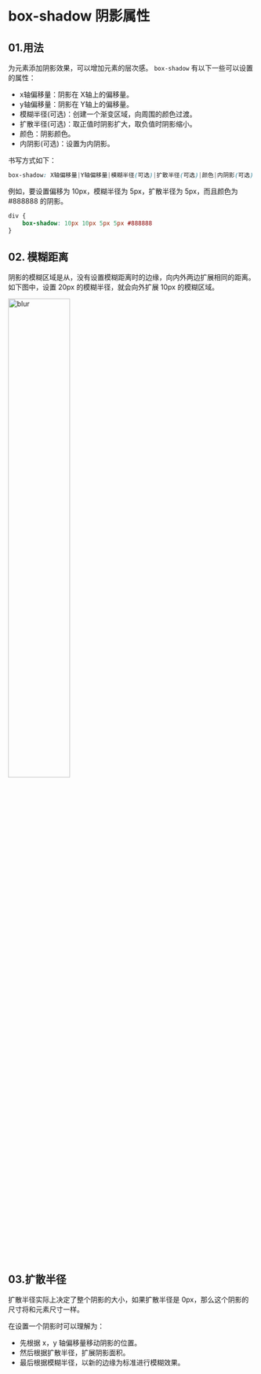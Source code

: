 # box-shadow 阴影属性

## 01.用法
为元素添加阴影效果，可以增加元素的层次感。
`box-shadow` 有以下一些可以设置的属性：

- x轴偏移量：阴影在 X轴上的偏移量。
- y轴偏移量：阴影在 Y轴上的偏移量。
- 模糊半径(可选)：创建一个渐变区域，向周围的颜色过渡。
- 扩散半径(可选)：取正值时阴影扩大，取负值时阴影缩小。
- 颜色：阴影颜色。
- 内阴影(可选)：设置为内阴影。

书写方式如下：
```css
box-shadow: X轴偏移量|Y轴偏移量|模糊半径(可选)|扩散半径(可选)|颜色|内阴影(可选)
```

例如，要设置偏移为 10px，模糊半径为 5px，扩散半径为 5px，而且颜色为 #888888 的阴影。
```css
div {
    box-shadow: 10px 10px 5px 5px #888888
}
```

## 02. 模糊距离
阴影的模糊区域是从，没有设置模糊距离时的边缘，向内外两边扩展相同的距离。如下图中，设置 20px 的模糊半径，就会向外扩展 10px 的模糊区域。

<img src="https://p9-juejin.byteimg.com/tos-cn-i-k3u1fbpfcp/f6e8fc637b3c4869a10ebe7a1b46267e~tplv-k3u1fbpfcp-watermark.awebp" alt="blur" width="50%" />

## 03.扩散半径
扩散半径实际上决定了整个阴影的大小，如果扩散半径是 0px，那么这个阴影的尺寸将和元素尺寸一样。

在设置一个阴影时可以理解为：

- 先根据 x，y 轴偏移量移动阴影的位置。
- 然后根据扩散半径，扩展阴影面积。
- 最后根据模糊半径，以新的边缘为标准进行模糊效果。